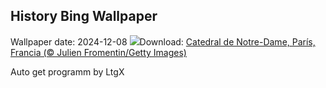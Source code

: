 ## History Bing Wallpaper
Wallpaper date: 2024-12-08
![](https://www.bing.com/th?id=OHR.ReopeningNotreDame_ES-ES6883823963_UHD.jpg&w=1000)Download: [Catedral de Notre-Dame, París, Francia (© Julien Fromentin/Getty Images)](https://www.bing.com/th?id=OHR.ReopeningNotreDame_ES-ES6883823963_UHD.jpg)

Auto get programm by LtgX
